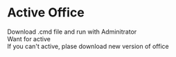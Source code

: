 # Active Office
Download .cmd file and run with Adminitrator<br/>
Want for active<br/>
If you can't active, plase download new version of office
